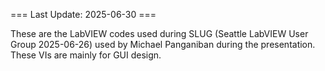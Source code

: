 === Last Update: 2025-06-30 ===

These are the LabVIEW codes used during SLUG (Seattle LabVIEW User Group 2025-06-26) used by Michael Panganiban during the presentation.
These VIs are mainly for GUI design.
